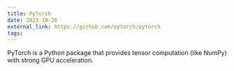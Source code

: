 ```yaml
---
title: PyTorch
date: 2023-10-26
external_link: https://github.com/pytorch/pytorch
tags:
---
```


PyTorch is a Python package that provides tensor computation (like NumPy) with strong GPU acceleration.

<!--more-->
